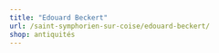 ```yaml
---
title: "Edouard Beckert"
url: /saint-symphorien-sur-coise/edouard-beckert/
shop: antiquités
---
```


